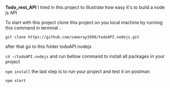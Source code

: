 **Todo_rest_API**
I tried in this project to illustrate how easy it's to build a node js API

To start with this project clone this project on you local machine by running this command in terminal .

```git clone https://github.com/samoray1998/todoAPI.nodejs.git ```

after that go to this folder todoAPI.nodejs

```cd ~/todoAPI.nodejs```
and run bellow command to install all packages in your project 

```npm install```
the last step is to run your project and test it on postman

```npm start```





